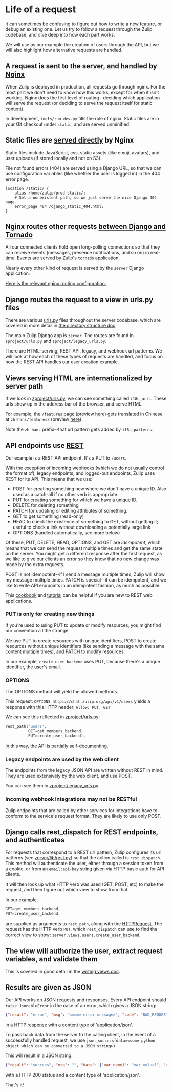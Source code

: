 # Life of a request

It can sometimes be confusing to figure out how to write a new feature,
or debug an existing one. Let us try to follow a request through the
Zulip codebase, and dive deep into how each part works.

We will use as our example the creation of users through the API, but we
will also highlight how alternative requests are handled.

## A request is sent to the server, and handled by [Nginx](https://nginx.org/en/docs/)

When Zulip is deployed in production, all requests go through nginx.
For the most part we don't need to know how this works, except for when
it isn't working. Nginx does the first level of routing--deciding which
application will serve the request (or deciding to serve the request
itself for static content).

In development, `tools/run-dev.py` fills the role of nginx. Static files
are in your Git checkout under `static`, and are served unminified.

## Static files are [served directly][served-directly] by Nginx

[served-directly]: https://github.com/zulip/zulip/blob/master/puppet/zulip/files/nginx/zulip-include-frontend/app

Static files include JavaScript, css, static assets (like emoji, avatars),
and user uploads (if stored locally and not on S3).

File not found errors (404) are served using a Django URL, so that we
can use configuration variables (like whether the user is logged in)
in the 404 error page.

```nginx
location /static/ {
    alias /home/zulip/prod-static/;
    # Set a nonexistent path, so we just serve the nice Django 404 page.
    error_page 404 /django_static_404.html;
}
```

## Nginx routes other requests [between Django and Tornado][tornado-django]

[tornado-django]: ../overview/architecture-overview.html?highlight=tornado#django-and-tornado

All our connected clients hold open long-polling connections so that
they can receive events (messages, presence notifications, and so on) in
real-time. Events are served by Zulip's `tornado` application.

Nearly every other kind of request is served by the `zerver` Django
application.

[Here is the relevant nginx routing configuration.][nginx-config-link]

[nginx-config-link]: https://github.com/zulip/zulip/blob/master/puppet/zulip/files/nginx/zulip-include-frontend/app

## Django routes the request to a view in urls.py files

There are various
[urls.py](https://docs.djangoproject.com/en/1.8/topics/http/urls/)
files throughout the server codebase, which are covered in more detail
in
[the directory structure doc](../overview/directory-structure.md).

The main Zulip Django app is `zerver`. The routes are found in
`zproject/urls.py` and `zproject/legacy_urls.py`.

There are HTML-serving, REST API, legacy, and webhook url patterns. We
will look at how each of these types of requests are handled, and focus
on how the REST API handles our user creation example.

## Views serving HTML are internationalized by server path

If we look in
[zproject/urls.py](https://github.com/zulip/zulip/blob/master/zproject/urls.py),
we can see something called `i18n_urls`. These urls show up in the
address bar of the browser, and serve HTML.

For example, the `/features` page (preview
[here](https://zulip.com/features/)) gets translated in Chinese at
`zh-hans/features/` (preview
[here](https://zulip.com/zh-hans/features/)).

Note the `zh-hans` prefix--that url pattern gets added by `i18n_patterns`.

## API endpoints use [REST](https://www.ics.uci.edu/~fielding/pubs/dissertation/rest_arch_style.htm)

Our example is a REST API endpoint. It's a PUT to `/users`.

With the exception of incoming webhooks (which we do not usually control the
format of), legacy endpoints, and logged-out endpoints, Zulip uses REST
for its API. This means that we use:

* POST for creating something new where we don't have a unique
  ID. Also used as a catch-all if no other verb is appropriate.
* PUT for creating something for which we have a unique ID.
* DELETE for deleting something
* PATCH for updating or editing attributes of something.
* GET to get something (read-only)
* HEAD to check the existence of something to GET, without getting it;
  useful to check a link without downloading a potentially large link
* OPTIONS (handled automatically, see more below)

Of these, PUT, DELETE, HEAD, OPTIONS, and GET are *idempotent*, which
means that we can send the request multiple times and get the same
state on the server. You might get a different response after the first
request, as we like to give our clients an error so they know that no
new change was made by the extra requests.

POST is not idempotent--if I send a message multiple times, Zulip will
show my message multiple times. PATCH is special--it can be
idempotent, and we like to write API endpoints in an idempotent fashion,
as much as possible.

This [cookbook](http://restcookbook.com/) and
[tutorial](https://www.restapitutorial.com/) can be helpful if you are
new to REST web applications.

### PUT is only for creating new things

If you're used to using PUT to update or modify resources, you might
find our convention a little strange.

We use PUT to create resources with unique identifiers, POST to create
resources without unique identifiers (like sending a message with the
same content multiple times), and PATCH to modify resources.

In our example, `create_user_backend` uses PUT, because there's a unique
identifier, the user's email.

### OPTIONS

The OPTIONS method will yield the allowed methods.

This request:
`OPTIONS https://chat.zulip.org/api/v1/users`
yields a response with this HTTP header:
`Allow: PUT, GET`

We can see this reflected in [zproject/urls.py](https://github.com/zulip/zulip/blob/master/zproject/urls.py):

```python
rest_path('users',
          GET=get_members_backend,
          PUT=create_user_backend),
```

In this way, the API is partially self-documenting.

### Legacy endpoints are used by the web client

The endpoints from the legacy JSON API are written without REST in
mind. They are used extensively by the web client, and use POST.

You can see them in
[zproject/legacy_urls.py](https://github.com/zulip/zulip/blob/master/zproject/legacy_urls.py).

### Incoming webhook integrations may not be RESTful

Zulip endpoints that are called by other services for integrations have
to conform to the service's request format. They are likely to use
only POST.

## Django calls rest_dispatch for REST endpoints, and authenticates

For requests that correspond to a REST url pattern, Zulip configures
its url patterns (see
[zerver/lib/rest.py](https://github.com/zulip/zulip/blob/master/zerver/lib/rest.py))
so that the action called is `rest_dispatch`. This method will
authenticate the user, either through a session token from a cookie,
or from an `email:api-key` string given via HTTP basic auth for API
clients.

It will then look up what HTTP verb was used (GET, POST, etc) to make
the request, and then figure out which view to show from that.

In our example,

```python
GET=get_members_backend,
PUT=create_user_backend
```

are supplied as arguments to `rest_path`, along with the
[HTTPRequest](https://docs.djangoproject.com/en/1.8/ref/request-response/).
The request has the HTTP verb `PUT`, which `rest_dispatch` can use to
find the correct view to show:
`zerver.views.users.create_user_backend`.

## The view will authorize the user, extract request variables, and validate them

This is covered in good detail in the [writing views doc](writing-views.md).

## Results are given as JSON

Our API works on JSON requests and responses. Every API endpoint should
`raise JsonableError` in the case of an error, which gives a JSON string:

```json
{"result": "error", "msg": "<some error message>", "code": "BAD_REQUEST"}
```

in a
[HTTP response](https://docs.djangoproject.com/en/1.8/ref/request-response/)
with a content type of 'application/json'.

To pass back data from the server to the calling client, in the event of
a successfully handled request, we use
`json_success(data=<some python object which can be converted to a JSON string>)`.

This will result in a JSON string:

```json
{"result": "success", "msg": "", "data": {"var_name1": "var_value1", "var_name2": "var_value2"}}
```

with a HTTP 200 status and a content type of 'application/json'.

That's it!

